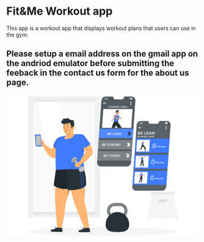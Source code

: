 # Fit&Me Workout app

This app is a workout app that displays workout plans that users can use in the gym.

## Please setup a email address on the gmail app on the andriod emulator before submitting the feeback in the contact us form for the about us page. 

![A illustration about the a guy exercising with a workout app](https://github.com/Jheng318/231483Y_Project1_JiaHong/blob/main/assets/svgs/login.svg)
